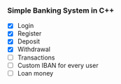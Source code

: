 ### Simple Banking System in C++

- [x] Login
- [x] Register
- [x] Deposit
- [x] Withdrawal
- [ ] Transactions
- [ ] Custom IBAN for every user
- [ ] Loan money
